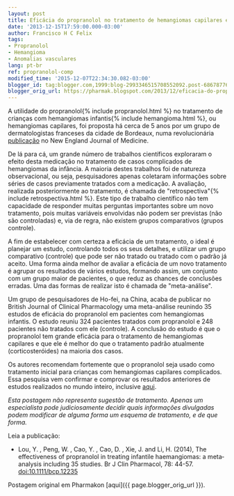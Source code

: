 ```yaml
---
layout: post
title: Eficácia do propranolol no tratamento de hemangiomas capilares é comprovada
date: '2013-12-15T17:59:00.000-03:00'
author: Francisco H C Felix
tags:
- Propranolol
- Hemangioma
- Anomalias vasculares
lang: pt-br
ref: propranolol-comp
modified_time: '2015-12-07T22:34:30.082-03:00'
blogger_id: tag:blogger.com,1999:blog-2993346515708552092.post-6867877635058108799
blogger_orig_url: https://pharmak.blogspot.com/2013/12/eficacia-do-propranolol-no-tratamento.html
---
```


A utilidade do propranolol{% include propranolol.html %} no tratamento de crianças com hemangiomas infantis{% include hemangioma.html %}, ou hemangiomas capilares, foi proposta há cerca de 5 anos por um grupo de dermatologistas franceses da cidade de Bordeaux, numa revolucionária [publicação](https://bit.ly/fhcflxEw)
no New England Journal of Medicine.
<!--more-->

De lá para cá, um grande número de trabalhos científicos exploraram o efeito desta medicação no tratamento de casos complicados de hemangiomas da infância. A maioria destes trabalhos foi de natureza observacional, ou seja, pesquisadores apenas coletaram informações sobre séries de casos previamente tratados com a medicação. A avaliação, realizada posteriormente ao tratamento, é chamada de "retrospectiva"{% include retrospectiva.html %}. Este tipo de trabalho científico não tem capacidade de responder muitas perguntas importantes sobre um novo tratamento, pois muitas variáveis envolvidas não podem ser previstas (não são controladas) e, via de regra, não existem grupos comparativos (grupos controle).

A fim de estabelecer com certeza a eficácia de um tratamento, o ideal é planejar um estudo, controlando todos os seus detalhes, e utilizar um grupo comparativo (controle) que pode ser não tratado ou tratado com o padrão já aceito. Uma forma ainda melhor de avaliar a eficácia de um novo tratamento é agrupar os resultados de vários estudos, formando assim, um conjunto com um grupo maior de pacientes, o que reduz as chances de conclusões erradas. Uma das formas de realizar isto é chamada de "meta-análise".

Um grupo de pesquisadores de Ho-fei, na China, acaba de publicar no British Journal of Clinical Pharmacology uma meta-análise reunindo 35 estudos de eficácia do propranolol em pacientes com hemangiomas infantis. O estudo reuniu 324 pacientes tratados com propranolol e 248 pacientes não tratados com ele (controle). A conclusão do estudo é que o propranolol tem grande eficácia para o tratamento de hemangiomas capilares e que ele é melhor do que o tratamento padrão atualmente (corticosteróides) na maioria dos casos.

Os autores recomendam fortemente que o propranolol seja usado como tratamento inicial para crianças com hemangiomas capilares complicados. Essa pesquisa vem confirmar e comprovar os resultados anteriores de estudos realizados no mundo inteiro, inclusive <a href="https://pharmak.blogspot.com.br/2011/10/primeiros-resultados-do-tratamento-de.html">aqui</a>.

_Esta postagem não representa sugestão de tratamento. Apenas um especialista pode judiciosamente decidir quais informações divulgadas podem modificar de alguma forma um esquema de tratamento, e de que forma._

Leia a publicação:
- Lou, Y. , Peng, W. , Cao, Y. , Cao, D. , Xie, J. and Li, H. (2014), The effectiveness of propranolol in treating infantile haemangiomas: a meta‐analysis including 35 studies. Br J Clin Pharmacol, 78: 44-57. [doi:10.1111/bcp.12235](https://doi.org/10.1111/bcp.12235)

Postagem original em Pharmakon [aqui]({{ page.blogger_orig_url }}).
